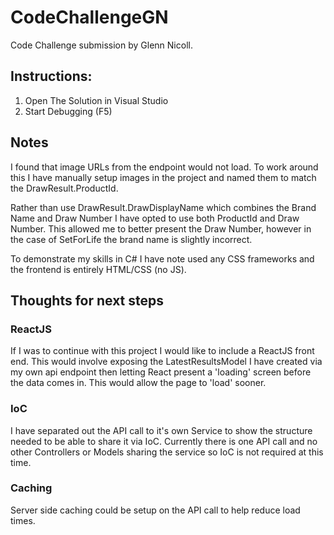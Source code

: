 # CodeChallengeGN

Code Challenge submission by Glenn Nicoll.

## Instructions:

1. Open The Solution in Visual Studio
2. Start Debugging (F5)

## Notes

I found that image URLs from the endpoint would not load. To work around this I have manually setup images in the project and named them to match the DrawResult.ProductId.

Rather than use DrawResult.DrawDisplayName which combines the Brand Name and Draw Number I have opted to use both ProductId and Draw Number. This allowed me to better present the Draw Number, however in the case of SetForLife the brand name is slightly incorrect. 

To demonstrate my skills in C# I have note used any CSS frameworks and the frontend is entirely HTML/CSS (no JS).



## Thoughts for next steps

### ReactJS
If I was to continue with this project I would like to include a ReactJS front end. This would involve exposing the LatestResultsModel I have created via my own api endpoint then letting React present a 'loading' screen before the data comes in. This would allow the page to 'load' sooner.

### IoC
I have separated out the API call to it's own Service to show the structure needed to be able to share it via IoC. Currently there is one API call and no other Controllers or Models sharing the service so IoC is not required at this time.

### Caching
Server side caching could be setup on the API call to help reduce load times.